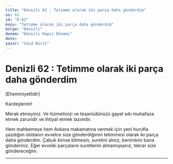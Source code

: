 ```yaml
---
title: "Denizli 62 : Tetimme olarak iki parça daha gönderdim"
no: 62
id: "D-62"
konu: "Tetimme olarak iki parça daha gönderdim"
bolge: "Denizli"
donem: "Denizli Hapis Dönemi"
date: 
yazar: "Said Nursî"
---
```


# Denizli 62 : Tetimme olarak iki parça daha gönderdim

<p class="takdim">[Ehemmiyetlidir]</p>

Kardeşlerim!

Merak etmeyiniz. Ve hizmetinizi ve tesanüdünüzü gayet sıkı muhafaza etmek zaruridir ve ihtiyat etmek lazımdır.

Hem mahkemeye hem Ankara makamatına vermek için yeni hurufla yazdığım istidanın evvelce size gönderdiğimin tetimmesi olarak iki parça daha gönderdim. Çabuk kimse bilmesin, suretini alınız, benimkini bana gönderiniz. Eğer evvelki parçaların suretlerini almamışsanız, tekrar size göndereceğim.

***
